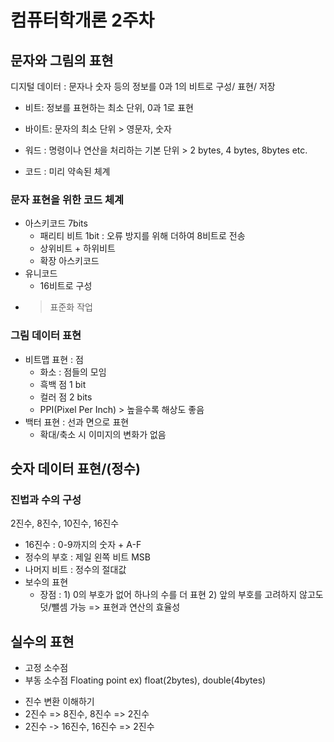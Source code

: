 # 컴퓨터학개론 2주차

## 문자와 그림의 표현
디지털 데이터 : 문자나 숫자 등의 정보를 0과 1의 비트로 구성/ 표현/ 저장
<br>
- 비트: 정보를 표현하는 최소 단위, 0과 1로 표현
- 바이트: 문자의 최소 단위 > 영문자, 숫자
- 워드 : 명령이나 연산을 처리하는 기본 단위 > 2 bytes, 4 bytes, 8bytes etc.

- 코드 : 미리 약속된 체계

### 문자 표현을 위한 코드 체계
- 아스키코드 7bits 
  - 패리티 비트 1bit : 오류 방지를 위해 더하여 8비트로 전송
  - 상위비트 + 하위비트
  - 확장 아스키코드
- 유니코드
  - 16비트로 구성
- > 표준화 작업

### 그림 데이터 표현
- 비트맵 표현 : 점
  - 화소 : 점들의 모임
  - 흑백 점 1 bit
  - 컬러 점 2 bits
  - PPI\(Pixel Per Inch) > 높을수록 해상도 좋음
- 백터 표현 : 선과 면으로 표현
  - 확대/축소 시 이미지의 변화가 없음

## 숫자 데이터 표현/(정수)

### 진법과 수의 구성
2진수, 8진수, 10진수, 16진수
- 16진수 : 0-9까지의 숫자 + A-F
- 정수의 부호 : 제일 왼쪽 비트 MSB
- 나머지 비트 : 정수의 절대값
- 보수의 표현
  - 장점 : 1) 0의 부호가 없어 하나의 수를 더 표현 2) 앞의 부호를 고려하지 않고도 덧/뺄셈 가능 => 표현과 연산의 효율성

## 실수의 표현
- 고정 소수점
- 부동 소수점 Floating point ex) float(2bytes), double(4bytes)

* 진수 변환 이해하기 
* 2진수 => 8진수, 8진수 => 2진수
* 2진수 -> 16진수, 16진수 => 2진수






